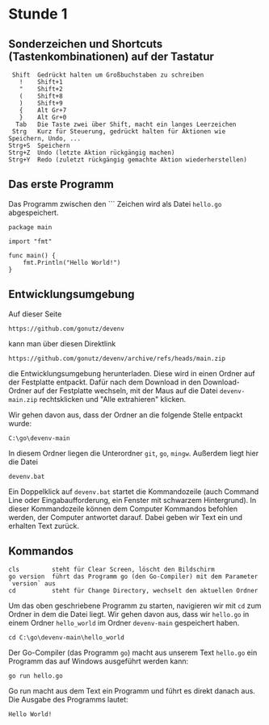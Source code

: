 Stunde 1
========

Sonderzeichen und Shortcuts (Tastenkombinationen) auf der Tastatur
------------------------------------------------------------------

     Shift  Gedrückt halten um Großbuchstaben zu schreiben
       !    Shift+1
       "    Shift+2
       (    Shift+8
       )    Shift+9
       {    Alt Gr+7
       }    Alt Gr+0
      Tab   Die Taste zwei über Shift, macht ein langes Leerzeichen
     Strg   Kurz für Steuerung, gedrückt halten für Aktionen wie Speichern, Undo, ...
    Strg+S  Speichern
    Strg+Z  Undo (letzte Aktion rückgängig machen)
    Strg+Y  Redo (zuletzt rückgängig gemachte Aktion wiederherstellen)

Das erste Programm
------------------

Das Programm zwischen den ``` Zeichen wird als Datei `hello.go` abgespeichert.
```
package main

import "fmt"

func main() {
	fmt.Println("Hello World!")
}
```

Entwicklungsumgebung
--------------------

Auf dieser Seite

    https://github.com/gonutz/devenv

kann man über diesen Direktlink

    https://github.com/gonutz/devenv/archive/refs/heads/main.zip

die Entwicklungsumgebung herunterladen. Diese wird in einen Ordner auf der Festplatte entpackt.
Dafür nach dem Download in den Download-Ordner auf der Festplatte wechseln, mit der Maus auf
die Datei `devenv-main.zip` rechtsklicken und "Alle extrahieren" klicken.

Wir gehen davon aus, dass der Ordner an die folgende Stelle entpackt wurde:

    C:\go\devenv-main

In diesem Ordner liegen die Unterordner `git`, `go`, `mingw`.
Außerdem liegt hier die Datei

    devenv.bat

Ein Doppelklick auf `devenv.bat` startet die Kommandozeile (auch Command Line oder Eingabaufforderung,
ein Fenster mit schwarzem Hintergrund).
In dieser Kommandozeile können dem Computer Kommandos befohlen werden, der Computer antwortet darauf.
Dabei geben wir Text ein und erhalten Text zurück.

Kommandos
---------

    cls         steht für Clear Screen, löscht den Bildschirm
    go version  führt das Programm go (den Go-Compiler) mit dem Parameter `version` aus
    cd          steht für Change Directory, wechselt den aktuellen Ordner

Um das oben geschriebene Programm zu starten, navigieren wir mit `cd` zum Ordner in dem die Datei liegt.
Wir gehen davon aus, dass wir `hello.go` in einem Ordner `hello_world` im Ordner `devenv-main` gespeichert
haben.

    cd C:\go\devenv-main\hello_world

Der Go-Compiler (das Programm `go`) macht aus unserem Text `hello.go` ein Programm das auf Windows
ausgeführt werden kann:

    go run hello.go

Go run macht aus dem Text ein Programm und führt es direkt danach aus.
Die Ausgabe des Programms lautet:

    Hello World!

